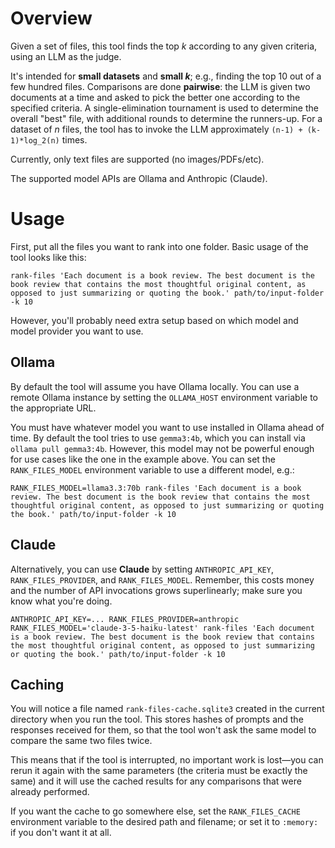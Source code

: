 # Overview

Given a set of files, this tool finds the top _k_ according to any given criteria, using an LLM as the judge.

It's intended for **small datasets** and **small _k_**; e.g., finding the top 10 out of a few hundred files. Comparisons are done **pairwise**: the LLM is given two documents at a time and asked to pick the better one according to the specified criteria. A single-elimination tournament is used to determine the overall "best" file, with additional rounds to determine the runners-up. For a dataset of _n_ files, the tool has to invoke the LLM approximately `(n-1) + (k-1)*log_2(n)` times.

Currently, only text files are supported (no images/PDFs/etc).

The supported model APIs are Ollama and Anthropic (Claude).

# Usage

First, put all the files you want to rank into one folder. Basic usage of the tool looks like this:

```
rank-files 'Each document is a book review. The best document is the book review that contains the most thoughtful original content, as opposed to just summarizing or quoting the book.' path/to/input-folder -k 10
```

However, you'll probably need extra setup based on which model and model provider you want to use.

## Ollama

By default the tool will assume you have Ollama locally. You can use a remote Ollama instance by setting the `OLLAMA_HOST` environment variable to the appropriate URL.

You must have whatever model you want to use installed in Ollama ahead of time. By default the tool tries to use `gemma3:4b`, which you can install via `ollama pull gemma3:4b`. However, this model may not be powerful enough for use cases like the one in the example above. You can set the `RANK_FILES_MODEL` environment variable to use a different model, e.g.:

```
RANK_FILES_MODEL=llama3.3:70b rank-files 'Each document is a book review. The best document is the book review that contains the most thoughtful original content, as opposed to just summarizing or quoting the book.' path/to/input-folder -k 10
```

## Claude

Alternatively, you can use **Claude** by setting `ANTHROPIC_API_KEY`, `RANK_FILES_PROVIDER`, and `RANK_FILES_MODEL`. Remember, this costs money and the number of API invocations grows superlinearly; make sure you know what you're doing.

```
ANTHROPIC_API_KEY=... RANK_FILES_PROVIDER=anthropic RANK_FILES_MODEL='claude-3-5-haiku-latest' rank-files 'Each document is a book review. The best document is the book review that contains the most thoughtful original content, as opposed to just summarizing or quoting the book.' path/to/input-folder -k 10
```

## Caching

You will notice a file named `rank-files-cache.sqlite3` created in the current directory when you run the tool. This stores hashes of prompts and the responses received for them, so that the tool won't ask the same model to compare the same two files twice.

This means that if the tool is interrupted, no important work is lost—you can rerun it again with the same parameters (the criteria must be exactly the same) and it will use the cached results for any comparisons that were already performed.

If you want the cache to go somewhere else, set the `RANK_FILES_CACHE` environment variable to the desired path and filename; or set it to `:memory:` if you don't want it at all.
